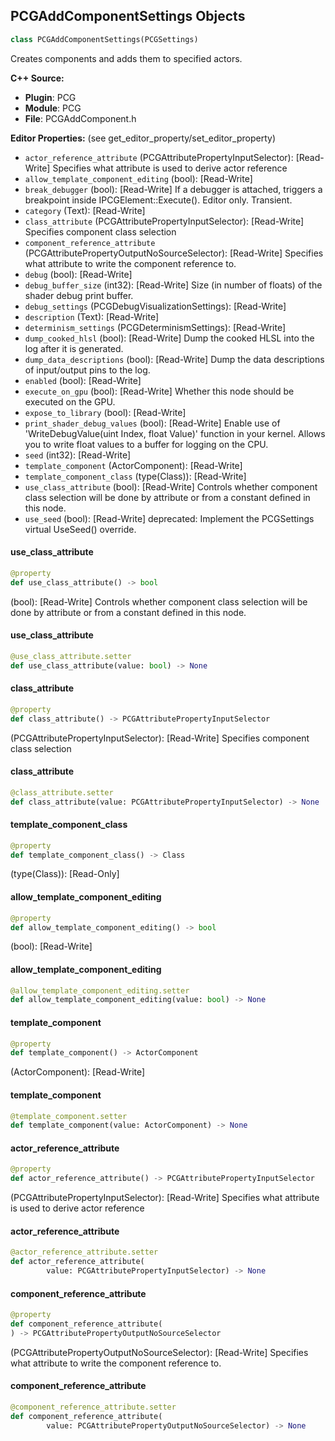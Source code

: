 ## PCGAddComponentSettings Objects

```python
class PCGAddComponentSettings(PCGSettings)
```

Creates components and adds them to specified actors.

**C++ Source:**

- **Plugin**: PCG
- **Module**: PCG
- **File**: PCGAddComponent.h

**Editor Properties:** (see get_editor_property/set_editor_property)

- ``actor_reference_attribute`` (PCGAttributePropertyInputSelector):  [Read-Write] Specifies what attribute is used to derive actor reference
- ``allow_template_component_editing`` (bool):  [Read-Write]
- ``break_debugger`` (bool):  [Read-Write] If a debugger is attached, triggers a breakpoint inside IPCGElement::Execute(). Editor only. Transient.
- ``category`` (Text):  [Read-Write]
- ``class_attribute`` (PCGAttributePropertyInputSelector):  [Read-Write] Specifies component class selection
- ``component_reference_attribute`` (PCGAttributePropertyOutputNoSourceSelector):  [Read-Write] Specifies what attribute to write the component reference to.
- ``debug`` (bool):  [Read-Write]
- ``debug_buffer_size`` (int32):  [Read-Write] Size (in number of floats) of the shader debug print buffer.
- ``debug_settings`` (PCGDebugVisualizationSettings):  [Read-Write]
- ``description`` (Text):  [Read-Write]
- ``determinism_settings`` (PCGDeterminismSettings):  [Read-Write]
- ``dump_cooked_hlsl`` (bool):  [Read-Write] Dump the cooked HLSL into the log after it is generated.
- ``dump_data_descriptions`` (bool):  [Read-Write] Dump the data descriptions of input/output pins to the log.
- ``enabled`` (bool):  [Read-Write]
- ``execute_on_gpu`` (bool):  [Read-Write] Whether this node should be executed on the GPU.
- ``expose_to_library`` (bool):  [Read-Write]
- ``print_shader_debug_values`` (bool):  [Read-Write] Enable use of 'WriteDebugValue(uint Index, float Value)' function in your kernel. Allows you to write float values to a buffer for logging on the CPU.
- ``seed`` (int32):  [Read-Write]
- ``template_component`` (ActorComponent):  [Read-Write]
- ``template_component_class`` (type(Class)):  [Read-Write]
- ``use_class_attribute`` (bool):  [Read-Write] Controls whether component class selection will be done by attribute or from a constant defined in this node.
- ``use_seed`` (bool):  [Read-Write]
  deprecated: Implement the PCGSettings virtual UseSeed() override.

<a id="unreal.PCGAddComponentSettings.use_class_attribute"></a>

#### use_class_attribute

```python
@property
def use_class_attribute() -> bool
```

(bool):  [Read-Write] Controls whether component class selection will be done by attribute or from a constant defined in this node.

<a id="unreal.PCGAddComponentSettings.use_class_attribute"></a>

#### use_class_attribute

```python
@use_class_attribute.setter
def use_class_attribute(value: bool) -> None
```

<a id="unreal.PCGAddComponentSettings.class_attribute"></a>

#### class_attribute

```python
@property
def class_attribute() -> PCGAttributePropertyInputSelector
```

(PCGAttributePropertyInputSelector):  [Read-Write] Specifies component class selection

<a id="unreal.PCGAddComponentSettings.class_attribute"></a>

#### class_attribute

```python
@class_attribute.setter
def class_attribute(value: PCGAttributePropertyInputSelector) -> None
```

<a id="unreal.PCGAddComponentSettings.template_component_class"></a>

#### template_component_class

```python
@property
def template_component_class() -> Class
```

(type(Class)):  [Read-Only]

<a id="unreal.PCGAddComponentSettings.allow_template_component_editing"></a>

#### allow_template_component_editing

```python
@property
def allow_template_component_editing() -> bool
```

(bool):  [Read-Write]

<a id="unreal.PCGAddComponentSettings.allow_template_component_editing"></a>

#### allow_template_component_editing

```python
@allow_template_component_editing.setter
def allow_template_component_editing(value: bool) -> None
```

<a id="unreal.PCGAddComponentSettings.template_component"></a>

#### template_component

```python
@property
def template_component() -> ActorComponent
```

(ActorComponent):  [Read-Write]

<a id="unreal.PCGAddComponentSettings.template_component"></a>

#### template_component

```python
@template_component.setter
def template_component(value: ActorComponent) -> None
```

<a id="unreal.PCGAddComponentSettings.actor_reference_attribute"></a>

#### actor_reference_attribute

```python
@property
def actor_reference_attribute() -> PCGAttributePropertyInputSelector
```

(PCGAttributePropertyInputSelector):  [Read-Write] Specifies what attribute is used to derive actor reference

<a id="unreal.PCGAddComponentSettings.actor_reference_attribute"></a>

#### actor_reference_attribute

```python
@actor_reference_attribute.setter
def actor_reference_attribute(
        value: PCGAttributePropertyInputSelector) -> None
```

<a id="unreal.PCGAddComponentSettings.component_reference_attribute"></a>

#### component_reference_attribute

```python
@property
def component_reference_attribute(
) -> PCGAttributePropertyOutputNoSourceSelector
```

(PCGAttributePropertyOutputNoSourceSelector):  [Read-Write] Specifies what attribute to write the component reference to.

<a id="unreal.PCGAddComponentSettings.component_reference_attribute"></a>

#### component_reference_attribute

```python
@component_reference_attribute.setter
def component_reference_attribute(
        value: PCGAttributePropertyOutputNoSourceSelector) -> None
```

<a id="unreal.PCGAddTagSettings"></a>